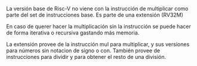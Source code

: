 La versión base de Risc-V no viene con la instrucción de multiplicar como parte del set de instrucciones base. Es parte de una extensión (RV32M)

En caso de querer hacer la multiplicación sin la instrucción se puede hacer de forma iterativa o recursiva gastando más memoria. 

La extensión provee de la instrucción mul para multiplicar, y sus versiones para números sin notacion de signo o con. También provee de instrucciones para dividir y para obtener el resto de una división. 
